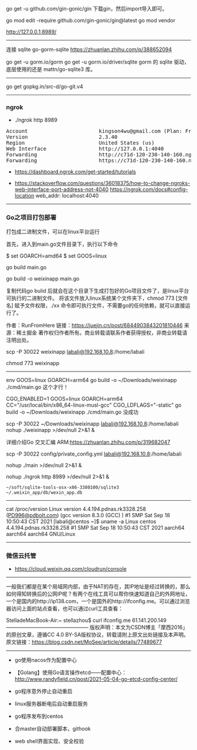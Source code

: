go get -u github.com/gin-gonic/gin 下载gin，然后import导入即可。

go mod edit -require github.com/gin-gonic/gin@latest
go mod vendor

http://127.0.0.1:8989/

---
连接 sqlite
go-gorm-sqlite
https://zhuanlan.zhihu.com/p/388652094

go get -u gorm.io/gorm
go get -u gorm.io/driver/sqlite
gorm 的 sqlite 驱动，底层使用的还是 mattn/go-sqlite3 库。

---

go get gopkg.in/src-d/go-git.v4


---

### ngrok
+ ./ngrok http 8989

<pre>
Account                       kingson4wu@gmail.com (Plan: Free)
Version                       2.3.40
Region                        United States (us)
Web Interface                 http://127.0.0.1:4040
Forwarding                    http://c71d-120-230-140-160.ngrok.io -> http://localhost:8989
Forwarding                    https://c71d-120-230-140-160.ngrok.io -> http://localhost:8989
</pre>

+ https://dashboard.ngrok.com/get-started/tutorials

+ https://stackoverflow.com/questions/36018375/how-to-change-ngroks-web-interface-port-address-not-4040
https://ngrok.com/docs#config-location
web_addr: localhost:4040

---

### Go之项目打包部署
打包成二进制文件，可以在linux平台运行

首先，进入到main.go文件目录下，执行以下命令

$ set GOARCH=amd64
$ set GOOS=linux

go build main.go

go build -o weixinapp main.go

复制代码go bulid 后就会在这个目录下生成打包好的Go项目文件了，是linux平台可执行的二进制文件。
将该文件放入linux系统某个文件夹下，chmod 773 [文件名] 赋予文件权限，./xx 命令即可执行文件，不需要go的任何依赖，就可以直接运行了。

作者：RunFromHere
链接：https://juejin.cn/post/6844903843201810446
来源：稀土掘金
著作权归作者所有。商业转载请联系作者获得授权，非商业转载请注明出处。

scp -P 30022 weixinapp labali@192.168.10.8:/home/labali

chmod 773 weixinapp

---

env GOOS=linux GOARCH=arm64 go build  -o ~/Downloads/weixinapp ./cmd/main.go
这个才行！


CGO_ENABLED=1 GOOS=linux GOARCH=arm64 CC="/usr/local/bin/x86_64-linux-musl-gcc" CGO_LDFLAGS="-static" go build -o ~/Downloads/weixinapp ./cmd/main.go
没成功

scp -P 30022 ~/Downloads/weixinapp labali@192.168.10.8:/home/labali 
nohup ./weixinapp >/dev/null 2>&1 &

详细介绍Go 交叉汇编 ARM:<https://zhuanlan.zhihu.com/p/319682047>

scp -P 30022 config/private_config.yml labali@192.168.10.8:/home/labali 

nohup ./main >/dev/null 2>&1 &

nohup ./ngrok http 8989 >/dev/null 2>&1 &

`~/soft/sqlite-tools-osx-x86-3380100/sqlite3 ~/.weixin_app/db/wexin_app.db`

---

cat /proc/version
Linux version 4.4.194.pdnas.rk3328.258 (PD996@pdbolt.com) (gcc version 8.3.0 (GCC) ) #1 SMP Sat Sep 18 10:50:43 CST 2021
[labali@centos ~]$ uname -a
Linux centos 4.4.194.pdnas.rk3328.258 #1 SMP Sat Sep 18 10:50:43 CST 2021 aarch64 aarch64 aarch64 GNU/Linux

---

### 微信云托管
+ https://cloud.weixin.qq.com/cloudrun/console

---

一般我们都是在某个局域网内部，由于NAT的存在，其IP地址是经过转换的，那么如何得知转换后的公网IP呢？有两个在线工具可以帮你快速知道自己的外网地址，一个是国内的http://ip138.com，一个是国外的http://ifconfig.me。可以通过浏览器访问上面的站点查看，也可以通过curl工具查看：

StelladeMacBook-Air:~ stellazhou$ curl ifconfig.me
61.141.200.149
————————————————
版权声明：本文为CSDN博主「摩西2016」的原创文章，遵循CC 4.0 BY-SA版权协议，转载请附上原文出处链接及本声明。
原文链接：https://blog.csdn.net/MoSee/article/details/77489677

---

+ go使用nacos作为配置中心
+ 【Golang】使用Go语言操作etcd——配置中心：<http://www.randyfield.cn/post/2021-05-04-go-etcd-config-center/>

+ go程序意外停止自动重启
+ linux服务器断电后自动重启服务
+ go程序发布到centos
+ 合master自动部署脚本，githook
+ web shell界面实现、安全校验

